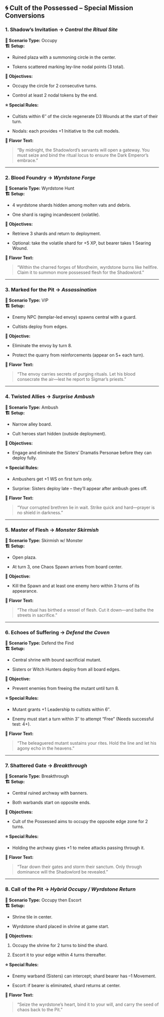 ## 🌀 Cult of the Possessed – Special Mission Conversions

### 1. **Shadow’s Invitation** → _Control the Ritual Site_

**🎲 Scenario Type:** Occupy  
**🏗️ Setup:**

- Ruined plaza with a summoning circle in the center.
    
- Tokens scattered marking ley-line nodal points (3 total).
    

**🎯 Objectives:**

- Occupy the circle for 2 consecutive turns.
    
- Control at least 2 nodal tokens by the end.
    

**⭐ Special Rules:**

- Cultists within 6″ of the circle regenerate D3 Wounds at the start of their turn.
    
- Nodals: each provides +1 Initiative to the cult models.
    

**📝 Flavor Text:**

> “By midnight, the Shadowlord’s servants will open a gateway. You must seize and bind the ritual locus to ensure the Dark Emperor’s embrace.”

---

### 2. **Blood Foundry** → _Wyrdstone Forge_

**🎲 Scenario Type:** Wyrdstone Hunt  
**🏗️ Setup:**

- 4 wyrdstone shards hidden among molten vats and debris.
    
- One shard is raging incandescent (volatile).
    

**🎯 Objectives:**

- Retrieve 3 shards and return to deployment.
    
- Optional: take the volatile shard for +5 XP, but bearer takes 1 Searing Wound.
    

**📝 Flavor Text:**

> “Within the charred forges of Mordheim, wyrdstone burns like hellfire. Claim it to summon more possessed flesh for the Shadowlord.”

---

### 3. **Marked for the Pit** → _Assassination_

**🎲 Scenario Type:** VIP  
**🏗️ Setup:**

- Enemy NPC (templar-led envoy) spawns central with a guard.
    
- Cultists deploy from edges.
    

**🎯 Objective:**

- Eliminate the envoy by turn 8.
    
- Protect the quarry from reinforcements (appear on 5+ each turn).
    

**📝 Flavor Text:**

> “The envoy carries secrets of purging rituals. Let his blood consecrate the air—lest he report to Sigmar’s priests.”

---

### 4. **Twisted Allies** → _Surprise Ambush_

**🎲 Scenario Type:** Ambush  
**🏗️ Setup:**

- Narrow alley board.
    
- Cult heroes start hidden (outside deployment).
    

**🎯 Objectives:**

- Engage and eliminate the Sisters’ Dramatis Personae before they can deploy fully.
    

**⭐ Special Rules:**

- Ambushers get +1 WS on first turn only.
    
- Surprise: Sisters deploy late – they’ll appear after ambush goes off.
    

**📝 Flavor Text:**

> “Your corrupted brethren lie in wait. Strike quick and hard—prayer is no shield in darkness.”

---

### 5. **Master of Flesh** → _Monster Skirmish_

**🎲 Scenario Type:** Skirmish w/ Monster  
**🏗️ Setup:**

- Open plaza.
    
- At turn 3, one Chaos Spawn arrives from board center.
    

**🎯 Objective:**

- Kill the Spawn and at least one enemy hero within 3 turns of its appearance.
    

**📝 Flavor Text:**

> “The ritual has birthed a vessel of flesh. Cut it down—and bathe the streets in sacrifice.”

---

### 6. **Echoes of Suffering** → _Defend the Coven_

**🎲 Scenario Type:** Defend the Find  
**🏗️ Setup:**

- Central shrine with bound sacrificial mutant.
    
- Sisters or Witch Hunters deploy from all board edges.
    

**🎯 Objective:**

- Prevent enemies from freeing the mutant until turn 8.
    

**⭐ Special Rules:**

- Mutant grants +1 Leadership to cultists within 6″.
    
- Enemy must start a turn within 3″ to attempt “Free” (Needs successful test: 4+).
    

**📝 Flavor Text:**

> “The beleaguered mutant sustains your rites. Hold the line and let his agony echo in the heavens.”

---

### 7. **Shattered Gate** → _Breakthrough_

**🎲 Scenario Type:** Breakthrough  
**🏗️ Setup:**

- Central ruined archway with banners.
    
- Both warbands start on opposite ends.
    

**🎯 Objectives:**

- Cult of the Possessed aims to occupy the opposite edge zone for 2 turns.
    

**⭐ Special Rules:**

- Holding the archway gives +1 to melee attacks passing through it.
    

**📝 Flavor Text:**

> “Tear down their gates and storm their sanctum. Only through dominance will the Shadowlord be revealed.”

---

### 8. **Call of the Pit** → _Hybrid Occupy / Wyrdstone Return_

**🎲 Scenario Type:** Occupy then Escort  
**🏗️ Setup:**

- Shrine tile in center.
    
- Wyrdstone shard placed in shrine at game start.
    

**🎯 Objectives:**

1. Occupy the shrine for 2 turns to bind the shard.
    
2. Escort it to your edge within 4 turns thereafter.
    

**⭐ Special Rules:**

- Enemy warband (Sisters) can intercept; shard bearer has –1 Movement.
    
- Escort: if bearer is eliminated, shard returns at center.
    

**📝 Flavor Text:**

> “Seize the wyrdstone’s heart, bind it to your will, and carry the seed of chaos back to the Pit.”